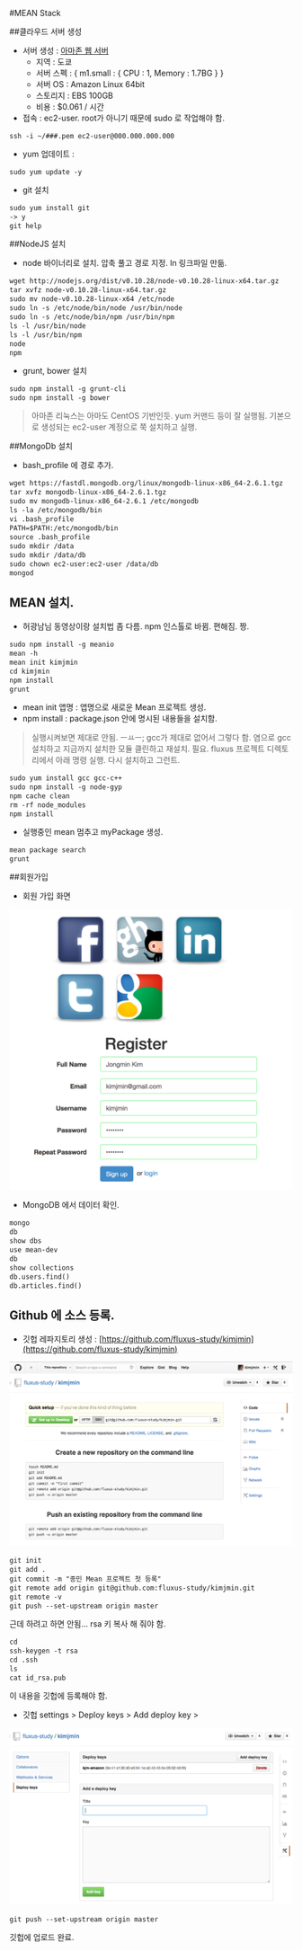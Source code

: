 #MEAN Stack

##클라우드 서버 생성

- 서버 생성 : [아마존 웹 서버](https://console.aws.amazon.com/ec2/v2/home?region=ap-northeast-1)
  - 지역 : 도쿄
  - 서버 스펙 : { m1.small : { CPU : 1, Memory : 1.7BG } }
  - 서버 OS : Amazon Linux 64bit
  - 스토리지 : EBS 100GB
  - 비용 : $0.061 / 시간
- 접속 : ec2-user. root가 아니기 때문에 sudo 로 작업해야 함.

```
ssh -i ~/###.pem ec2-user@000.000.000.000
```
- yum 업데이트 :

```
sudo yum update -y
```
- git 설치

```
sudo yum install git
-> y
git help
```

##NodeJS 설치

- node 바이너리로 설치. 압축 풀고 경로 지정. ln 링크파일 만듦.

```
wget http://nodejs.org/dist/v0.10.28/node-v0.10.28-linux-x64.tar.gz
tar xvfz node-v0.10.28-linux-x64.tar.gz
sudo mv node-v0.10.28-linux-x64 /etc/node
sudo ln -s /etc/node/bin/node /usr/bin/node
sudo ln -s /etc/node/bin/npm /usr/bin/npm
ls -l /usr/bin/node
ls -l /usr/bin/npm
node
npm
```

- grunt, bower 설치

```
sudo npm install -g grunt-cli
sudo npm install -g bower
```

> 아마존 리눅스는 아마도 CentOS 기반인듯. yum 커맨드 등이 잘 실행됨.
> 기본으로 생성되는 ec2-user 계정으로 쭉 설치하고 실행.


##MongoDb 설치

- bash_profile 에 경로 추가.

```
wget https://fastdl.mongodb.org/linux/mongodb-linux-x86_64-2.6.1.tgz
tar xvfz mongodb-linux-x86_64-2.6.1.tgz
sudo mv mongodb-linux-x86_64-2.6.1 /etc/mongodb
ls -la /etc/mongodb/bin
vi .bash_profile
PATH=$PATH:/etc/mongodb/bin
source .bash_profile
sudo mkdir /data
sudo mkdir /data/db
sudo chown ec2-user:ec2-user /data/db
mongod
```

## MEAN 설치.

- 허광남님 동영상이랑 설치법 좀 다름. npm 인스톨로 바뀜. 편해짐. 짱.

```
sudo npm install -g meanio
mean -h
mean init kimjmin
cd kimjmin
npm install
grunt
```

- mean init 앱명 : 앱명으로 새로운 Mean 프로젝트 생성.
- npm install : package.json 안에 명시된 내용들을 설치함.

> 실행시켜보면 제대로 안됨. ㅡㅛㅡ; gcc가 제대로 없어서 그렇다 함.
> 염으로 gcc 설치하고 지금까지 설치한 모듈 클린하고 재설치. 필요.
> fluxus 프로젝트 디렉토리에서 아래 명령 실행. 다시 설치하고 그런트.

```
sudo yum install gcc gcc-c++
sudo npm install -g node-gyp
npm cache clean
rm -rf node_modules
npm install
```

- 실행중인 mean 멈추고 myPackage 생성.

```
mean package search
grunt
```

##회원가입

- 회원 가입 화면

![회원가입화면](./img/register.png)

- MongoDB 에서 데이터 확인.

```
mongo
db
show dbs
use mean-dev
db
show collections
db.users.find()
db.articles.find()
```

## Github 에 소스 등록.

- 깃헙 레파지토리 생성 : [https://github.com/fluxus-study/kimjmin](https://github.com/fluxus-study/kimjmin)

![회원가입화면](./img/git_create.png)

```
git init
git add .
git commit -m "종민 Mean 프로젝트 첫 등록"
git remote add origin git@github.com:fluxus-study/kimjmin.git
git remote -v
git push --set-upstream origin master
```

근데 하려고 하면 안됨... rsa 키 복사 해 줘야 함.

```
cd
ssh-keygen -t rsa
cd .ssh
ls
cat id_rsa.pub
```

이 내용을 깃헙에 등록해야 함.
- 깃헙 settings > Deploy keys > Add deploy key >

![회원가입화면](./img/key_deploy.png)

```
git push --set-upstream origin master
```

깃헙에 업로드 완료.
